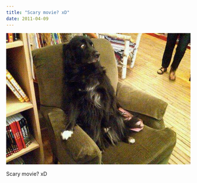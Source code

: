 ```yaml
---
title: "Scary movie? xD"
date: 2011-04-09
---
```


![2011-04-09-3qapt2j5.jpeg](/images/2011-04-09-3qapt2j5.jpeg)

Scary movie? xD 